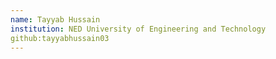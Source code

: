 ```yaml
---
name: Tayyab Hussain
institution: NED University of Engineering and Technology
github:tayyabhussain03
---
```

